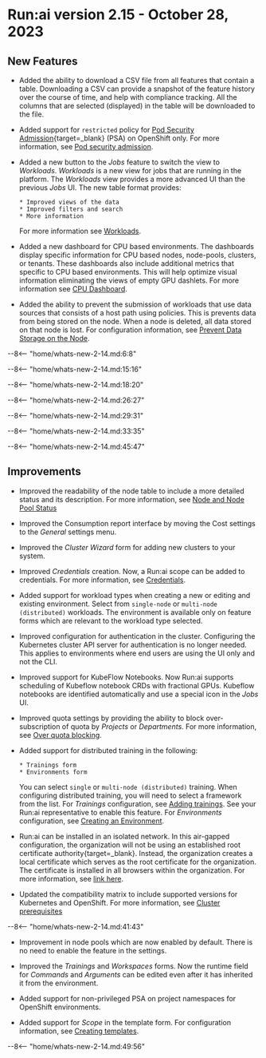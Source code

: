 # Run:ai version 2.15 - October 28, 2023

## New Features

<!-- RUN-10221/RUN-10426 Projects V2 - User will be able to export a CSV report - NEW FEATURE -->
* Added the ability to download a CSV file from all features that contain a table. Downloading a CSV can provide a snapshot of the feature history over the course of time, and help with compliance tracking. All the columns that are selected (displayed) in the table will be downloaded to the file.

<!-- RUN-7495/RUN11388 Support PSA / SCCs V2 \(security mechanism for pods on K8S/OCP\)-->
* Added support for `restricted` policy for [Pod Security Admission](https://kubernetes.io/docs/concepts/security/pod-security-admission/){target=_blank} (PSA) on OpenShift only. For more information, see [Pod security admission](../admin/runai-setup/cluster-setup/cluster-prerequisites.md#pod-security-admission).

<!-- ADDLINK RUN-10241/RUN-12872 - New Workloads view -->
* Added a new button to the *Jobs* feature to switch the view to *Workloads*. *Workloads* is a new view for jobs that are running in the platform. The *Workloads* view provides a more advanced UI than the previous *Jobs* UI. The new table format provides:

      * Improved views of the data
      * Improved filters and search
      * More information

    For more information see [Workloads](##workloads-view).

<!-- MISSING-INFO RUN-12313/12314 - CPU focused dashboards - Add to the page dashboard components -->
* Added a new dashboard for CPU based environments. The dashboards display specific information for CPU based nodes, node-pools, clusters, or tenants. These dashboards also include additional metrics that specific to CPU based environments. This will help optimize visual information eliminating the views of empty GPU dashlets. For more information see [CPU Dashboard](../admin/admin-ui-setup/dashboard-analysis.md#cpu-dashboard).

<!-- RUN-10622/RUN-10625 Policy blocks workloads that attempt to store data on the node-->
* Added the ability to prevent the submission of workloads that use data sources that consists of a host path using policies. This is prevents data from being stored on the node. When a node is deleted, all data stored on that node is lost. For configuration information, see [Prevent Data Storage on the Node](##prevent-data-storage-on-the-node).

--8<-- "home/whats-new-2-14.md:6:8"

--8<-- "home/whats-new-2-14.md:15:16"

--8<-- "home/whats-new-2-14.md:18:20"

--8<-- "home/whats-new-2-14.md:26:27"

--8<-- "home/whats-new-2-14.md:29:31"

--8<-- "home/whats-new-2-14.md:33:35"

--8<-- "home/whats-new-2-14.md:45:47"

## Improvements

<!-- ADDLINK RUN-9943/RUN-12176 Nodes - reflect the correct status of the node - add to nodes page the table from the TW ticket -->
* Improved the readability of the node table to include a more detailed status and its description. For more information, see [Node and Node Pool Status](##node-and-node-pool-status)

<!-- RUN-11421/RUN-11508 Consumption report - Cost and bugs-->
* Improved the Consumption report interface by moving the Cost settings to the *General* settings menu.

<!-- TODO RUN-7085/RUN-9480 Installation - Cluster wizard Improvements  - need to review where to put the costing.-->
* Improved the *Cluster Wizard* form for adding new clusters to your system.

<!-- TODO RUN-9924/RUN-9925  Granular GPU compute time-slicing / Strict GPU compute time-slicing -->

<!-- RUN-10862/RUN-10863 Department as a workspace phase 2 - scope in credentials -->
* Improved *Credentials* creation. Now, a Run:ai scope can be added to credentials. For more information, see [Credentials](../admin/admin-ui-setup/credentials-setup.md).

<!-- RUN-10271/RUN-10321 Mark environment for workload type-->
* Added support for workload types when creating a new or editing and existing environment. Select from `single-node` or `multi-node (distributed)` workloads. The environment is available only on feature forms which are relevant to the workload type selected.

<!-- RUN-10639/RUN-11389 - Researcher Service Refactoring -->
* Improved configuration for authentication in the cluster. Configuring the Kubernetes cluster API server for authentication is no longer needed. This applies to environments where end users are using the UI only and not the CLI.

<!-- RUN-12505/RUN-12506 - Support Kubeflow notebooks for scheduling/orchestration -->
* Improved support for KubeFlow Notebooks. Now Run:ai supports scheduling of Kubeflow notebook CRDs with fractional GPUs. Kubeflow notebooks are identified automatically and use a special icon in the *Jobs* UI.

<!-- RUN-10251/RUN-10252 - Block over-subscription of quota by Projects/Departments- -->
* Improved quota settings by providing the ability to block over-subscription of quota by *Projects* or *Departments*. For more information, see [Over quota blocking](../Researcher/scheduling/the-runai-scheduler.md#limit-quota-over-or-under-subscription).

<!-- RUN-10404/RUN-11747 Submit distributed training
* RUN-11194/RUN-11239 All changes done in the UI for distributed training are hidden behind feature flag 
* RUN-11186/RUN-11241 Submitting an MPI/PT/TF/XGBoost distributed training from UI - 1st form page 
* RUN-11206/RUN-11242 Submitting distributed training from UI - 2nd form page
* RUN-11219/RUN-11602 Submitting an MPI distributed training from UI - 3rd form page
* RUN-11231/RUN-11240 Environment for distributed training
-->
* Added support for distributed training in the following:

      * Trainings form
      * Environments form
  
    You can select `single` or `multi-node (distributed)` training. When configuring distributed training, you will need to select a framework from the list. For *Trainings* configuration, see [Adding trainings](../Researcher/user-interface/trainings.md#adding-trainings). See your Run:ai representative to enable this feature. For *Environments* configuration, see [Creating an Environment](../Researcher/user-interface/workspaces/create/create-env.md#creating-a-new-environment).

<!-- ADDLINK RUN-10411/RUN-11390 Support self-signed certificates-->
* Run:ai can be installed in an isolated network. In this air-gapped configuration, the organization will not be using an established root certificate authority{target=_blank}. Instead, the organization creates a local certificate which serves as the root certificate for the organization. The certificate is installed in all browsers within the organization. For more information, see [link here](##org-cert.md).

<!-- RUN-10451/RUN-10452 Support new Kubernetes and OpenShift releases - Q3/2023-->
* Updated the compatibility matrix to include supported versions for Kubernetes and OpenShift. For more information, see [Cluster prerequisites](../admin/runai-setup/cluster-setup/cluster-prerequisites.md#kubernetes)

<!-- TODO RUN-10602/RUN-10603 GPU Memory Request & Limit-->

--8<-- "home/whats-new-2-14.md:41:43"

<!-- TODO RUN-10663/RUN-10664 - GPU Time Slicing - flexible time slicing with L > R -->

<!-- RUN-11282/RUN-11283 Nodepools enabled by default-->
* Improvement in node pools which are now enabled by default. There is no need to enable the feature in the settings.

<!-- RUN-11292/RUN-11592 General changes in favor of any asset based workload \(WS, training, DT\)-->
* Improved the *Trainings* and *Workspaces* forms. Now the runtime field for *Commands* and *Arguments* can be edited even after it has inherited it from the environment.

<!-- RUN-11525/RUN-11538 Support Kubernetes non-privileged PSA on project namespaces for Openshift-->
* Added support for non-privileged PSA on project namespaces for OpenShift environments.

<!-- ADDLINK RUN-11692/RUN-11694 Scoping for template-->
* Added support for *Scope* in the template form. For configuration information, see [Creating templates]().

--8<-- "home/whats-new-2-14.md:49:56"
